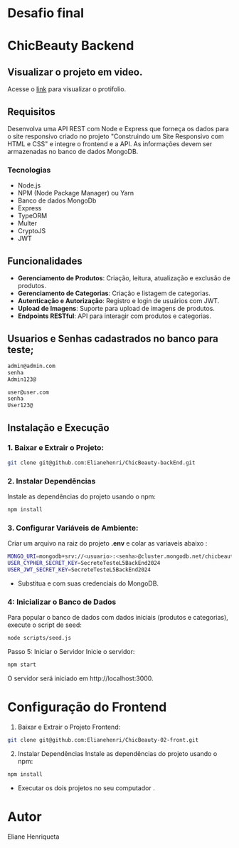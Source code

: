 #  Desafio final
# ChicBeauty Backend 

## Visualizar o projeto em video.
 
Acesse o [link](https://drive.google.com/file/d/1PvKCDelKc4pJ_xp3pkA4Eoyn39MBVlev/view) para visualizar o protifolio.

## Requisitos
Desenvolva uma API REST com Node e Express que forneça os dados para o site responsivo criado no projeto "Construindo um Site Responsivo com HTML e CSS" e integre o frontend e a API. As informações devem ser armazenadas no banco de dados MongoDB.


### Tecnologias
- Node.js 
- NPM (Node Package Manager) ou Yarn
- Banco de dados MongoDb
- Express
- TypeORM 
- Multer
- CryptoJS
- JWT
## Funcionalidades
- **Gerenciamento de Produtos**: Criação, leitura, atualização e exclusão de produtos.
- **Gerenciamento de Categorias**: Criação e listagem de categorias.
- **Autenticação e Autorização**: Registro e login de usuários com JWT.
- **Upload de Imagens**: Suporte para upload de imagens de produtos.
- **Endpoints RESTful**: API para interagir com produtos e categorias.


## Usuarios e Senhas cadastrados no banco para teste;
```bash
admin@admin.com
senha
Admin123@

user@user.com
senha
User123@
```
## Instalação e Execução

### 1. Baixar e Extrair o Projeto:

```bash
git clone git@github.com:Elianehenri/ChicBeauty-backEnd.git
```
### 2. Instalar Dependências
Instale as dependências do projeto usando o npm:

```bash
npm install
```
 ### 3. Configurar Variáveis de Ambiente:

Criar um arquivo na raiz do projeto  ****.env**** e colar as variaveis abaixo :
```bash
MONGO_URI=mongodb+srv://<usuario>:<senha>@cluster.mongodb.net/chicbeauty?retryWrites=true&w=majority
USER_CYPHER_SECRET_KEY=SecreteTesteL5BackEnd2024
USER_JWT_SECRET_KEY=SecreteTesteL5BackEnd2024

```
- Substitua <usuario> e <senha> com suas credenciais do MongoDB.



### 4: Inicializar o Banco de Dados
Para popular o banco de dados com dados iniciais (produtos e categorias), execute o script de seed:

```bash
node scripts/seed.js
```
Passo 5: Iniciar o Servidor
Inicie o servidor:

```bash
npm start
```
O servidor será iniciado em http://localhost:3000.

# Configuração do Frontend
1. Baixar e Extrair o Projeto Frontend:
```bash
git clone git@github.com:Elianehenri/ChicBeauty-02-front.git
```
2. Instalar Dependências
Instale as dependências do projeto usando o npm:

```bash
npm install
```
* Executar os dois projetos no seu computador .


# Autor
Eliane Henriqueta